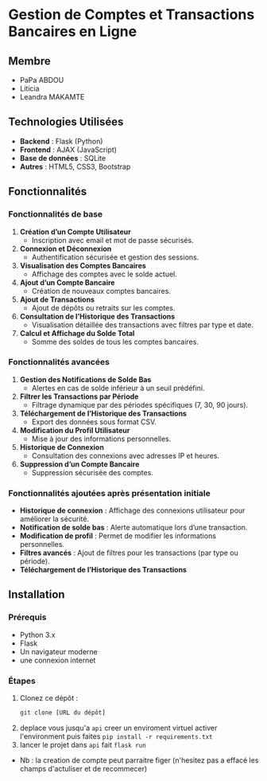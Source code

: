 # Gestion de Comptes et Transactions Bancaires en Ligne

## Membre
- PaPa ABDOU
- Liticia
- Leandra MAKAMTE 


## Technologies Utilisées

- **Backend** : Flask (Python)
- **Frontend** : AJAX (JavaScript)
- **Base de données** :  SQLite
- **Autres** : HTML5, CSS3, Bootstrap 

## Fonctionnalités

### Fonctionnalités de base
1. **Création d’un Compte Utilisateur**
   - Inscription avec email et mot de passe sécurisés.
2. **Connexion et Déconnexion**
   - Authentification sécurisée et gestion des sessions.
3. **Visualisation des Comptes Bancaires**
   - Affichage des comptes avec le solde actuel.
4. **Ajout d’un Compte Bancaire**
   - Création de nouveaux comptes bancaires.
5. **Ajout de Transactions**
   - Ajout de dépôts ou retraits sur les comptes.
6. **Consultation de l’Historique des Transactions**
   - Visualisation détaillée des transactions avec filtres par type et date.
7. **Calcul et Affichage du Solde Total**
   - Somme des soldes de tous les comptes bancaires.

### Fonctionnalités avancées
1. **Gestion des Notifications de Solde Bas**
   - Alertes en cas de solde inférieur à un seuil prédéfini.
2. **Filtrer les Transactions par Période**
   - Filtrage dynamique par des périodes spécifiques (7, 30, 90 jours).
3. **Téléchargement de l’Historique des Transactions**
   - Export des données sous format CSV.
4. **Modification du Profil Utilisateur**
   - Mise à jour des informations personnelles.
5. **Historique de Connexion**
   - Consultation des connexions avec adresses IP et heures.
6. **Suppression d’un Compte Bancaire**
   - Suppression sécurisée des comptes.

### Fonctionnalités ajoutées après présentation initiale
- **Historique de connexion** : Affichage des connexions utilisateur pour améliorer la sécurité.
- **Notification de solde bas** : Alerte automatique lors d’une transaction.
- **Modification de profil** : Permet de modifier les informations personnelles.
- **Filtres avancés** : Ajout de filtres pour les transactions (par type ou période).
- **Téléchargement de l’Historique des Transactions**
## Installation

### Prérequis
- Python 3.x
- Flask
- Un navigateur moderne
- une connexion internet

### Étapes
1. Clonez ce dépôt :
   ```bash
   git clone [URL du dépôt]

2. deplace vous jusqu'a `api`
 creer  un enviroment virtuel 
 activer l'environment
 puis faites
 `pip install -r requirements.txt`
 3. lancer le projet 
 dans `api` fait `flask run`


 - Nb : la creation de compte peut parraitre figer (n'hesitez pas a effacé les champs  d'actuliser et de recommecer)
 

